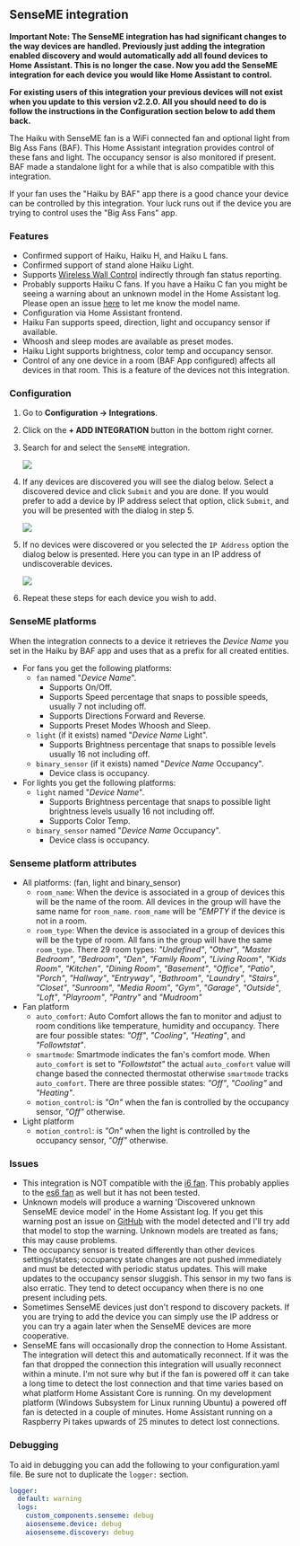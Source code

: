 ## SenseME integration

**Important Note: The SenseME integration has had significant changes to the way devices are handled. Previously just adding the integration enabled discovery and would automatically add all found devices to Home Assistant. This is no longer the case. Now you add the SenseME integration for each device you would like Home Assistant to control.**

**For existing users of this integration your previous devices will not exist when you update to this version v2.2.0. All you should need to do is follow the instructions in the Configuration section below to add them back.**

The Haiku with SenseME fan is a WiFi connected fan and optional light from Big Ass Fans (BAF). This Home Assistant integration provides control of these fans and light. The occupancy sensor is also monitored if present. BAF made a standalone light for a while that is also compatible with this integration.

If your fan uses the "Haiku by BAF" app there is a good chance your device can be controlled by this integration. Your luck runs out if the device you are trying to control uses the "Big Ass Fans" app.

### Features

* Confirmed support of Haiku, Haiku H, and Haiku L fans.
* Confirmed support of stand alone Haiku Light.
* Supports [Wireless Wall Control](https://www.bigassfans.com/support/haiku-wireless-wall-control/) indirectly through fan status reporting.
* Probably supports Haiku C fans. If you have a Haiku C fan you might be seeing a warning about an unknown model in the Home Assistant log. Please open an issue [here](https://github.com/mikelawrence/senseme-hacs/issues) to let me know the model name.
* Configuration via Home Assistant frontend.
* Haiku Fan supports speed, direction, light and occupancy sensor if available.
* Whoosh and sleep modes are available as preset modes.
* Haiku Light supports brightness, color temp and occupancy sensor.
* Control of any one device in a room (BAF App configured) affects all devices in that room. This is a feature of the devices not this integration.

### Configuration

1. Go to **Configuration -> Integrations**.
2. Click on the **+ ADD INTEGRATION** button in the bottom right corner.
3. Search for and select the `SenseME` integration.

   <img src="https://raw.githubusercontent.com/mikelawrence/senseme-hacs/master/img/search.png"/>

4. If any devices are discovered you will see the dialog below. Select a discovered device and click `Submit` and you are done. If you would prefer to add a device by IP address select that option, click `Submit`, and you will be presented with the dialog in step 5.

   <img src="https://raw.githubusercontent.com/mikelawrence/senseme-hacs/master/img/device.png"/>

5. If no devices were discovered or you selected the `IP Address` option the dialog below is presented. Here you can type in an IP address of undiscoverable devices.

   <img src="https://raw.githubusercontent.com/mikelawrence/senseme-hacs/master/img/address.png"/>

6. Repeat these steps for each device you wish to add.

### SenseME platforms

When the integration connects to a device it retrieves the *Device Name* you set in the Haiku by BAF app and uses that as a prefix for all created entities.

* For fans you get the following platforms:
  * `fan` named "*Device Name*".
    * Supports On/Off.
    * Supports Speed percentage that snaps to possible speeds, usually 7 not including off.
    * Supports Directions Forward and Reverse.
    * Supports Preset Modes Whoosh and Sleep.
  * `light` (if it exists) named "*Device Name* Light".
    * Supports Brightness percentage that snaps to possible levels usually 16 not including off.
  * `binary_sensor` (if it exists) named "*Device Name* Occupancy".
    * Device class is occupancy.
* For lights you get the following platforms:
  * `light` named "*Device Name*".
    * Supports Brightness percentage that snaps to possible light brightness levels usually 16 not including off.
    * Supports Color Temp.
  * `binary_sensor` named "*Device Name* Occupancy".
    * Device class is occupancy.

### Senseme platform attributes

* All platforms: (fan, light and binary_sensor)
  * `room_name`: When the device is associated in a group of devices this will be the name of the room. All devices in the group will have the same name for `room_name`. `room_name` will be *"EMPTY* if the device is not in a room.
  * `room_type`: When the device is associated in a group of devices this will be the type of room. All fans in the group will have the same `room_type`. There 29 room types: *"Undefined"*, *"Other"*, *"Master Bedroom"*, *"Bedroom"*, *"Den"*, *"Family Room"*, *"Living Room"*, *"Kids Room"*, *"Kitchen"*, *"Dining Room"*, *"Basement"*, *"Office"*, *"Patio"*, *"Porch"*, *"Hallway"*, *"Entryway"*, *"Bathroom"*, *"Laundry"*, *"Stairs"*, *"Closet"*, *"Sunroom"*, *"Media Room"*, *"Gym"*, *"Garage"*, *"Outside"*, *"Loft"*, *"Playroom"*, *"Pantry"* and *"Mudroom"*
* Fan platform
  * `auto_comfort`: Auto Comfort allows the fan to monitor and adjust to room conditions like temperature, humidity and occupancy. There are four possible states: *"Off"*, *"Cooling"*, *"Heating"*, and *"Followtstat"*.
  * `smartmode`: Smartmode indicates the fan's comfort mode. When `auto_comfort` is set to *"Followtstat"* the actual `auto_comfort` value will change based the connected thermostat otherwise `smartmode` tracks `auto_comfort`. There are three possible states: *"Off"*, *"Cooling"* and *"Heating"*.
  * `motion_control`: is *"On"* when the fan is controlled by the occupancy sensor, *"Off"* otherwise.
* Light platform
  * `motion_control`: is *"On"* when the light is controlled by the occupancy sensor, *"Off"* otherwise.

### Issues

* This integration is NOT compatible with the [i6 fan](https://www.bigassfans.com/fans/i6/). This probably applies to the [es6 fan](https://www.bigassfans.com/fans/es6/) as well but it has not been tested.
* Unknown models will produce a warning 'Discovered unknown SenseME device model' in the Home Assistant log. If you get this warning post an issue on [GitHub](https://github.com/mikelawrence/senseme-hacs/issues) with the model detected and I'll try add that model to stop the warning. Unknown models are treated as fans; this may cause problems.
* The occupancy sensor is treated differently than other devices settings/states; occupancy state changes are not pushed immediately and must be detected with periodic status updates. This will make updates to the occupancy sensor sluggish. This sensor in my two fans is also erratic. They tend to detect occupancy when there is no one present including pets.
* Sometimes SenseME devices just don't respond to discovery packets. If you are trying to add the device you can simply use the IP address or you can try a again later when the SenseME devices are more cooperative.
* SenseME fans will occasionally drop the connection to Home Assistant. The integration will detect this and automatically reconnect. If it was the fan that dropped the connection this integration will usually reconnect within a minute. I'm not sure why but if the fan is powered off it can take a long time to detect the lost connection and that time varies based on what platform Home Assistant Core is running. On my development platform (Windows Subsystem for Linux running Ubuntu) a powered off fan is detected in a couple of minutes. Home Assistant running on a Raspberry Pi takes upwards of 25 minutes to detect lost connections.

### Debugging

To aid in debugging you can add the following to your configuration.yaml file. Be sure not to duplicate the ```logger:``` section.

```yaml
logger:
  default: warning
  logs:
    custom_components.senseme: debug
    aiosenseme.device: debug
    aiosenseme.discovery: debug
```
